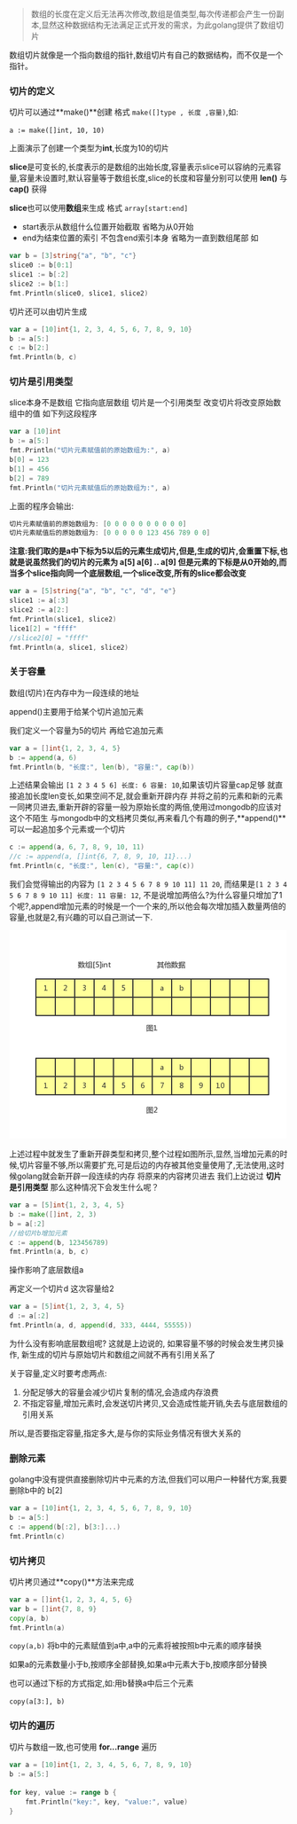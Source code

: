 >数组的长度在定义后无法再次修改,数组是值类型,每次传递都会产生一份副本,显然这种数据结构无法满足正式开发的需求，为此golang提供了数组切片

数组切片就像是一个指向数组的指针,数组切片有自己的数据结构，而不仅是一个指针。

### 切片的定义

切片可以通过**make()**创建 格式 `make([]type , 长度 ,容量)`,如:

`a := make([]int, 10, 10)`

上面演示了创建一个类型为**int**,长度为10的切片

**slice**是可变长的,长度表示的是数组的出始长度,容量表示slice可以容纳的元素容量,容量未设置时,默认容量等于数组长度,slice的长度和容量分别可以使用 **len()** 与 **cap()** 获得

**slice**也可以使用**数组**来生成 格式 `array[start:end]`
* start表示从数组什么位置开始截取 省略为从0开始
* end为结束位置的索引  不包含end索引本身 省略为一直到数组尾部 如

```go
var b = [3]string{"a", "b", "c"}
slice0 := b[0:1]
slice1 := b[:2]
slice2 := b[1:]
fmt.Println(slice0, slice1, slice2)
```
切片还可以由切片生成
```go
var a = [10]int{1, 2, 3, 4, 5, 6, 7, 8, 9, 10}
b := a[5:]
c := b[2:]
fmt.Println(b, c)
```

### 切片是引用类型

slice本身不是数组 它指向底层数组 切片是一个引用类型 改变切片将改变原始数组中的值 如下列这段程序

```go
var a [10]int
b := a[5:]
fmt.Println("切片元素赋值前的原始数组为:", a)
b[0] = 123
b[1] = 456
b[2] = 789
fmt.Println("切片元素赋值后的原始数组为:", a)
```

上面的程序会输出:
```go
切片元素赋值前的原始数组为: [0 0 0 0 0 0 0 0 0 0]
切片元素赋值后的原始数组为: [0 0 0 0 0 123 456 789 0 0]
```
**注意:我们取的是a中下标为5以后的元素生成切片,但是,生成的切片,会重置下标,也就是说虽然我们的切片的元素为 a[5] a[6] .. a[9] 但是元素的下标是从0开始的,而当多个slice指向同一个底层数组,一个slice改变,所有的slice都会改变**

```go
var a = [5]string{"a", "b", "c", "d", "e"}
slice1 := a[:3]
slice2 := a[2:]
fmt.Println(slice1, slice2)
lice1[2] = "ffff"
//slice2[0] = "ffff"
fmt.Println(a, slice1, slice2)
```

### 关于容量

数组(切片)在内存中为一段连续的地址 

append()主要用于给某个切片追加元素

我们定义一个容量为5的切片 再给它追加元素

```go
var a = []int{1, 2, 3, 4, 5}
b := append(a, 6)
fmt.Println(b, "长度:", len(b), "容量:", cap(b))
```

上述结果会输出 `[1 2 3 4 5 6] 长度: 6 容量: 10`,如果该切片容量cap足够 就直接追加长度len变长,如果空间不足,就会重新开辟内存 并将之前的元素和新的元素一同拷贝进去,重新开辟的容量一般为原始长度的两倍,使用过mongodb的应该对这个不陌生 与mongodb中的文档拷贝类似,再来看几个有趣的例子,**append()**可以一起追加多个元素或一个切片
```go
c := append(a, 6, 7, 8, 9, 10, 11)
//c := append(a, []int{6, 7, 8, 9, 10, 11}...)
fmt.Println(c, "长度:", len(c), "容量:", cap(c))
```

我们会觉得输出的内容为 `[1 2 3 4 5 6 7 8 9 10 11] 11 20`, 而结果是`[1 2 3 4 5 6 7 8 9 10 11] 长度: 11 容量: 12`, 不是说增加两倍么?为什么容量只增加了1个呢?,append增加元素的时候是一个一个来的,所以他会每次增加插入数量两倍的容量,也就是2,有兴趣的可以自己测试一下.

![切片拷贝](../img/slice.png "切片拷贝")

上述过程中就发生了重新开辟类型和拷贝,整个过程如图所示,显然,当增加元素的时候,切片容量不够,所以需要扩充,可是后边的内存被其他变量使用了,无法使用,这时候golang就会新开辟一段连续的内存 将原来的内容拷贝进去  我们上边说过 **切片是引用类型** 那么这种情况下会发生什么呢？

```go
var a = [5]int{1, 2, 3, 4, 5}
b := make([]int, 2, 3)
b = a[:2]
//给切片b增加元素
c := append(b, 123456789)
fmt.Println(a, b, c)
```	
操作影响了底层数组a

再定义一个切片d 这次容量给2
```go
var a = [5]int{1, 2, 3, 4, 5}
d := a[:2]
fmt.Println(a, d, append(d, 333, 4444, 55555))
```
为什么没有影响底层数组呢? 这就是上边说的, 如果容量不够的时候会发生拷贝操作, 新生成的切片与原始切片和数组之间就不再有引用关系了

关于容量,定义时要考虑两点:
1. 分配足够大的容量会减少切片复制的情况,会造成内存浪费
2. 不指定容量,增加元素时,会发送切片拷贝,又会造成性能开销,失去与底层数组的引用关系

所以,是否要指定容量,指定多大,是与你的实际业务情况有很大关系的

### 删除元素
golang中没有提供直接删除切片中元素的方法,但我们可以用户一种替代方案,我要删除b中的 b[2]

```go
var a = [10]int{1, 2, 3, 4, 5, 6, 7, 8, 9, 10}
b := a[5:]
c := append(b[:2], b[3:]...)
fmt.Println(c)
```

### 切片拷贝
切片拷贝通过**copy()**方法来完成

```go
var a = []int{1, 2, 3, 4, 5, 6}
var b = []int{7, 8, 9}
copy(a, b)
fmt.Println(a)
```
`copy(a,b)` 将b中的元素赋值到a中,a中的元素将被按照b中元素的顺序替换

如果a的元素数量小于b,按顺序全部替换,如果a中元素大于b,按顺序部分替换

也可以通过下标的方式指定,如:用b替换a中后三个元素

`copy(a[3:], b)`

### 切片的遍历
切片与数组一致,也可使用 **for...range** 遍历
```go
var a = [10]int{1, 2, 3, 4, 5, 6, 7, 8, 9, 10}
b := a[5:]

for key, value := range b {
	fmt.Println("key:", key, "value:", value)
}
```